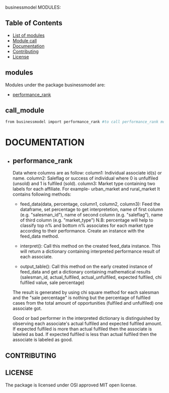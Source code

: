 businessmodel MODULES:

## Table of Contents

- [List of modules](#modules)
- [Module call](#call_module)
- [Documentation](#documentation)
- [Contributing](#contributing)
- [License](#license)

## modules
Modules under the package businessmodel are:
- [performance_rank](#performance_rank)

## call_module

```bash
from businessmodel import performance_rank #to call performance_rank module
```

# DOCUMENTATION
- ## performance_rank
    Data where columns are as follow:
    column1: Individual associate id(s) or name.
    column2: Saleflag or success of individual where 0 is unfulfiled (unsold) and 1 is fulfiled (sold).
    column3: Market type containing two labels for each affiliate. For example- urban_market and rural_market 
    It contains following methods:
    - feed_data(data, percentage, column1, column2, column3): Feed the dataframe, set percentage to get interpretetion, name of first column (e.g. "salesman_id"), name of second column (e.g. "saleflag"), name of third column (e.g. "market_type")
    N.B: percentage will help to classify top n% and bottom n% associates for each market type according to their performance. Create an instance with the feed_data method.
    
    - interpret(): Call this method on the created feed_data instance. This will return a dictionary containing interpreted performance result of each associate.

    - output_table(): Call this method on the early created instance of feed_data and get a dictionary containing mathematical results (salesman_id, actual_fulfiled, actual_unfulfiled, expected fulfiled, chi fulfiled value, sale percentage)

    The result is generated by using chi square method for each salesman and the "sale percentage" is nothing but the percentage of fulfiled cases from the total amount of opportunities (fulfiled and unfulfiled) one associate got.

    Good or bad performer in the interpreted dictionary is distinguished by observing each associate's actual fulfiled and expected fulfiled amount.
    If expected fulfiled is more than actual fulfiled then the associate is labeled as bad.
    If expected fulfiled is less than actual fulfiled then the associate is labeled as good.



## CONTRIBUTING


## LICENSE
The package is licensed under OSI approved MIT open license.
